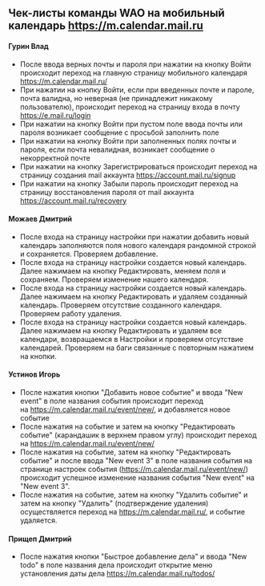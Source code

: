 ## Чек-листы команды WAO на мобильный календарь https://m.calendar.mail.ru

#### Гурин Влад

* После ввода верных почты и пароля при нажатии на кнопку Войти происходит переход на главную страницу мобильного календаря https://m.calendar.mail.ru/
* При нажатии на кнопку Войти, если при введенных почте и пароле, почта валидна, но неверная (не принадлежит никакому пользователю), происходит переход на страницу входа в почту https://e.mail.ru/login
* При нажатии на кнопку Войти при пустом поле ввода почты или пароля возникает сообщение с просьбой заполнить поле
* При нажатии на кнопку Войти при заполненных полях почты и пароля, если почта невалидная, возникает сообщение о некорректной почте
* При нажатии на кнопку Зарегистрироваться происходит переход на страницу создания mail аккаунта https://account.mail.ru/signup
* При нажатии на кнопку Забыли пароль происходит переход на страницу восстановления пароля от mail аккаунта https://account.mail.ru/recovery


#### Можаев Дмитрий

* После входа на страницу настройки при нажатии добавить новый календарь заполняются поля нового календаря рандомной строкой и сохраняется. Проверяем добавление.
* После входа на страницу настройки создается новый календарь. Далее нажимаем на кнопку Редактировать, меняем поля и сохраняем. Проверяем изменение нашего календаря.
* После входа на страницу настройки создается новый календарь. Далее нажимаем на кнопку Редактировать и удаляем созданный календарь. Проверяем отсутствие созданного календаря. Проверяем работу удаления.
* После входа на страницу настройки создается новый календарь. Далее нажимаем на кнопку Редактировать и удаляем все календари, возвращаемся в Настройки и проверяем отсутствие календарей. Проверяем на баги связанные с повторным нажатием на кнопки.


#### Устинов Игорь

* После нажатия кнопки "Добавить новое событие" и ввода "New event" в поле названия события происходит переход на https://m.calendar.mail.ru/event/new/, и добавляется новое событие
* После нажатия на событие и затем на кнопку "Редактировать событие" (карандашик в верхнем правом углу) происходит переход на https://m.calendar.mail.ru/event/new/
* После нажатия на событие, затем на кнопку "Редактировать событие" и после ввода "New event 3" в поле названия события на странице настроек события (https://m.calendar.mail.ru/event/new/) происходит успешное изменение названия события "New event" на "New event 3".
* После нажатия на событие, затем на кнопку "Удалить событие" и затем на кнопку "Удалить" (подтверждение удаления) осуществляется переход на https://m.calendar.mail.ru/, и событие удаляется.

#### Прищеп Дмитрий
* После нажатия кнопки "Быстрое добавление дела" и ввода "New todo" в поле названия дела происходит открытие меню установления даты дела https://m.calendar.mail.ru/todos/
